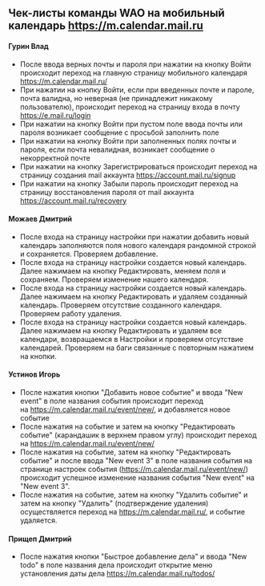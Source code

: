 ## Чек-листы команды WAO на мобильный календарь https://m.calendar.mail.ru

#### Гурин Влад

* После ввода верных почты и пароля при нажатии на кнопку Войти происходит переход на главную страницу мобильного календаря https://m.calendar.mail.ru/
* При нажатии на кнопку Войти, если при введенных почте и пароле, почта валидна, но неверная (не принадлежит никакому пользователю), происходит переход на страницу входа в почту https://e.mail.ru/login
* При нажатии на кнопку Войти при пустом поле ввода почты или пароля возникает сообщение с просьбой заполнить поле
* При нажатии на кнопку Войти при заполненных полях почты и пароля, если почта невалидная, возникает сообщение о некорректной почте
* При нажатии на кнопку Зарегистрироваться происходит переход на страницу создания mail аккаунта https://account.mail.ru/signup
* При нажатии на кнопку Забыли пароль происходит переход на страницу восстановления пароля от mail аккаунта https://account.mail.ru/recovery


#### Можаев Дмитрий

* После входа на страницу настройки при нажатии добавить новый календарь заполняются поля нового календаря рандомной строкой и сохраняется. Проверяем добавление.
* После входа на страницу настройки создается новый календарь. Далее нажимаем на кнопку Редактировать, меняем поля и сохраняем. Проверяем изменение нашего календаря.
* После входа на страницу настройки создается новый календарь. Далее нажимаем на кнопку Редактировать и удаляем созданный календарь. Проверяем отсутствие созданного календаря. Проверяем работу удаления.
* После входа на страницу настройки создается новый календарь. Далее нажимаем на кнопку Редактировать и удаляем все календари, возвращаемся в Настройки и проверяем отсутствие календарей. Проверяем на баги связанные с повторным нажатием на кнопки.


#### Устинов Игорь

* После нажатия кнопки "Добавить новое событие" и ввода "New event" в поле названия события происходит переход на https://m.calendar.mail.ru/event/new/, и добавляется новое событие
* После нажатия на событие и затем на кнопку "Редактировать событие" (карандашик в верхнем правом углу) происходит переход на https://m.calendar.mail.ru/event/new/
* После нажатия на событие, затем на кнопку "Редактировать событие" и после ввода "New event 3" в поле названия события на странице настроек события (https://m.calendar.mail.ru/event/new/) происходит успешное изменение названия события "New event" на "New event 3".
* После нажатия на событие, затем на кнопку "Удалить событие" и затем на кнопку "Удалить" (подтверждение удаления) осуществляется переход на https://m.calendar.mail.ru/, и событие удаляется.

#### Прищеп Дмитрий
* После нажатия кнопки "Быстрое добавление дела" и ввода "New todo" в поле названия дела происходит открытие меню установления даты дела https://m.calendar.mail.ru/todos/
